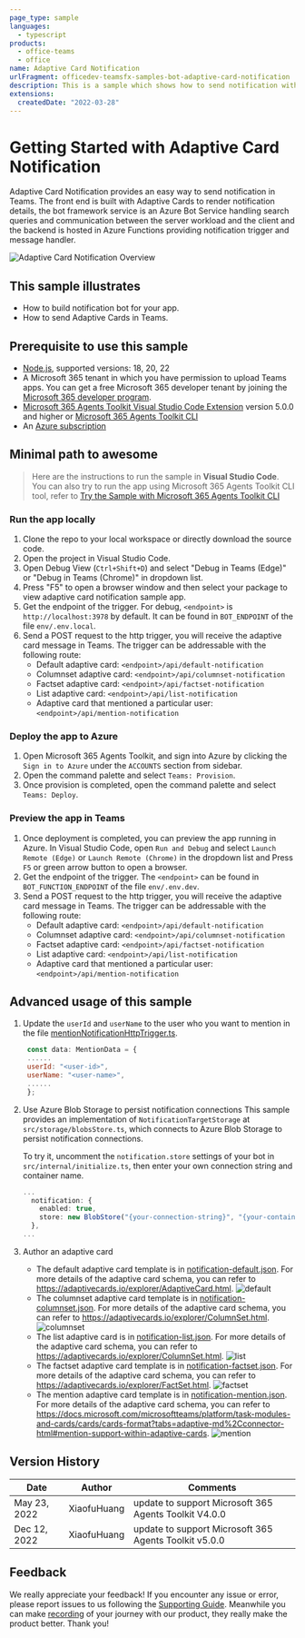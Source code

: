 ```yaml
---
page_type: sample
languages:
  - typescript
products:
  - office-teams
  - office
name: Adaptive Card Notification
urlFragment: officedev-teamsfx-samples-bot-adaptive-card-notification
description: This is a sample which shows how to send notification with different adaptive cards using Bots.
extensions:
  createdDate: "2022-03-28"
---
```


# Getting Started with Adaptive Card Notification

Adaptive Card Notification provides an easy way to send notification in Teams. The front end is built with Adaptive Cards to render notification details, the bot framework service is an Azure Bot Service handling search queries and communication between the server workload and the client and the backend is hosted in Azure Functions providing notification trigger and message handler.

![Adaptive Card Notification Overview](assets/sampleDemo.gif)

## This sample illustrates

- How to build notification bot for your app.
- How to send Adaptive Cards in Teams.

## Prerequisite to use this sample

- [Node.js](https://nodejs.org/), supported versions: 18, 20, 22
- A Microsoft 365 tenant in which you have permission to upload Teams apps. You can get a free Microsoft 365 developer tenant by joining the [Microsoft 365 developer program](https://developer.microsoft.com/en-us/microsoft-365/dev-program).
- [Microsoft 365 Agents Toolkit Visual Studio Code Extension](https://aka.ms/teams-toolkit) version 5.0.0 and higher or [Microsoft 365 Agents Toolkit CLI](https://aka.ms/teams-toolkit-cli)
- An [Azure subscription](https://azure.microsoft.com/en-us/free/)

## Minimal path to awesome

> Here are the instructions to run the sample in **Visual Studio Code**. You can also try to run the app using Microsoft 365 Agents Toolkit CLI tool, refer to [Try the Sample with Microsoft 365 Agents Toolkit CLI](cli.md)

### Run the app locally

1. Clone the repo to your local workspace or directly download the source code.
1. Open the project in Visual Studio Code.
1. Open Debug View (`Ctrl+Shift+D`) and select "Debug in Teams (Edge)" or "Debug in Teams (Chrome)" in dropdown list.
1. Press "F5" to open a browser window and then select your package to view adaptive card notification sample app.
1. Get the endpoint of the trigger. For debug, `<endpoint>` is `http://localhost:3978` by default. It can be found in `BOT_ENDPOINT` of the file `env/.env.local`.
1. Send a POST request to the http trigger, you will receive the adaptive card message in Teams. The trigger can be addressable with the following route:
   - Default adaptive card: `<endpoint>/api/default-notification`
   - Columnset adaptive card: `<endpoint>/api/columnset-notification`
   - Factset adaptive card: `<endpoint>/api/factset-notification`
   - List adaptive card: `<endpoint>/api/list-notification`
   - Adaptive card that mentioned a particular user: `<endpoint>/api/mention-notification`

### Deploy the app to Azure

1. Open Microsoft 365 Agents Toolkit, and sign into Azure by clicking the `Sign in to Azure` under the `ACCOUNTS` section from sidebar.
1. Open the command palette and select `Teams: Provision`.
1. Once provision is completed, open the command palette and select `Teams: Deploy`.

### Preview the app in Teams

1. Once deployment is completed, you can preview the app running in Azure. In Visual Studio Code, open `Run and Debug` and select `Launch Remote (Edge)` or `Launch Remote (Chrome)` in the dropdown list and Press `F5` or green arrow button to open a browser.
2. Get the endpoint of the trigger. The `<endpoint>` can be found in `BOT_FUNCTION_ENDPOINT` of the file `env/.env.dev`.
3. Send a POST request to the http trigger, you will receive the adaptive card message in Teams. The trigger can be addressable with the following route:
   - Default adaptive card: `<endpoint>/api/default-notification`
   - Columnset adaptive card: `<endpoint>/api/columnset-notification`
   - Factset adaptive card: `<endpoint>/api/factset-notification`
   - List adaptive card: `<endpoint>/api/list-notification`
   - Adaptive card that mentioned a particular user: `<endpoint>/api/mention-notification`

## Advanced usage of this sample

1. Update the `userId` and `userName` to the user who you want to mention in the file [mentionNotificationHttpTrigger.ts](src/mentionNotificationHttpTrigger.ts).
   ```js
    const data: MentionData = {
    ......
    userId: "<user-id>",
    userName: "<user-name>",
    ......
    };
   ```
1. Use Azure Blob Storage to persist notification connections
   This sample provides an implementation of `NotificationTargetStorage` at `src/storage/blobsStore.ts`, which connects to Azure Blob Storage to persist notification connections.

   To try it, uncomment the `notification.store` settings of your bot in `src/internal/initialize.ts`, then enter your own connection string and container name.

   ```typescript
   ...
     notification: {
       enabled: true,
       store: new BlobStore("{your-connection-string}", "{your-container-name}"),
     },
   ...
   ```

1. Author an adaptive card
   - The default adaptive card template is in [notification-default.json](bot/src/adaptiveCards/notification-default.json). For more details of the adaptive card schema, you can refer to https://adaptivecards.io/explorer/AdaptiveCard.html.
     ![default](./images/default.jpg)
   - The columnset adaptive card template is in [notification-columnset.json](bot/src/adaptiveCards/notification-columnset.json). For more details of the adaptive card schema, you can refer to https://adaptivecards.io/explorer/ColumnSet.html.
     ![columnset](./images/columnset.jpg)
   - The list adaptive card is in [notification-list.json](bot/src/adaptiveCards/notification-list.json). For more details of the adaptive card schema, you can refer to https://adaptivecards.io/explorer/ColumnSet.html.
     ![list](./images/list.jpg)
   - The factset adaptive card template is in [notification-factset.json](bot/src/adaptiveCards/notification-factset.json). For more details of the adaptive card schema, you can refer to https://adaptivecards.io/explorer/FactSet.html.
     ![factset](./images/factset.jpg)
   - The mention adaptive card template is in [notification-mention.json](bot/src/adaptiveCards/notification-mention.json). For more details of the adaptive card schema, you can refer to https://docs.microsoft.com/microsoftteams/platform/task-modules-and-cards/cards/cards-format?tabs=adaptive-md%2Cconnector-html#mention-support-within-adaptive-cards.
     ![mention](./images/mention.jpg)

## Version History

| Date         | Author      | Comments                               |
| ------------ | ----------- | -------------------------------------- |
| May 23, 2022 | XiaofuHuang | update to support Microsoft 365 Agents Toolkit V4.0.0 |
| Dec 12, 2022 | XiaofuHuang | update to support Microsoft 365 Agents Toolkit v5.0.0 |

## Feedback

We really appreciate your feedback! If you encounter any issue or error, please report issues to us following the [Supporting Guide](https://github.com/OfficeDev/TeamsFx-Samples/blob/dev/SUPPORT.md). Meanwhile you can make [recording](https://aka.ms/teamsfx-record) of your journey with our product, they really make the product better. Thank you!
